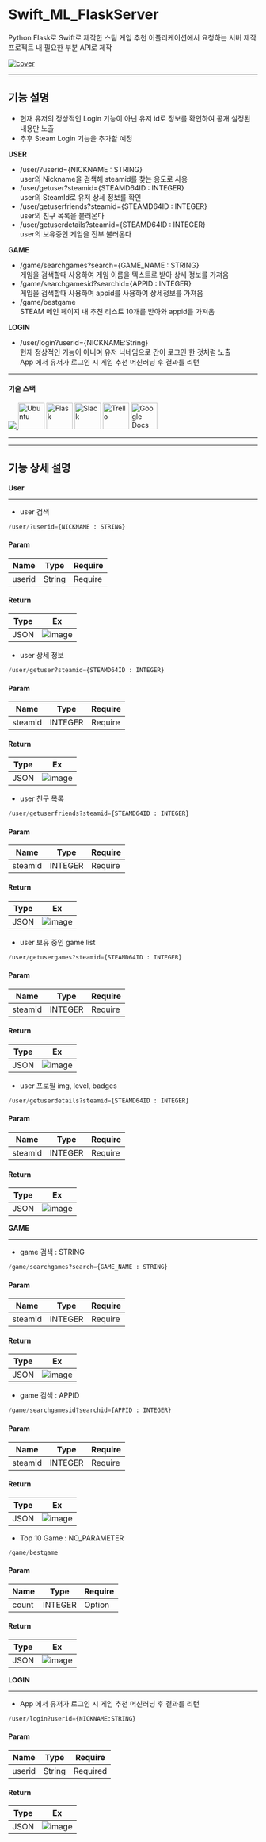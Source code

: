 # Swift_ML_FlaskServer
 Python Flask로 Swift로 제작한 스팀 게임 추천 어플리케이션에서 요청하는 서버 제작    
프로젝트 내 필요한 부분 API로 제작


<a href="https://drive.google.com/file/d/1qHqKLu0GyGhnnWPXxShAt8p64OAyyo5H/view?usp=sharing">![cover](https://github-production-user-asset-6210df.s3.amazonaws.com/24921229/272438830-174c1db5-4a06-4e8b-a2db-69800697e92d.png)</a>
    
---

## 기능 설명
    
- 현재 유저의 정상적인 Login 기능이 아닌 유저 id로 정보를 확인하여 공개 설정된 내용만 노출
- 추후 Steam Login 기능을 추가할 예정    
    
**USER**
- /user/?userid={NICKNAME : STRING}    
    user의 Nickname을 검색해 steamid를 찾는 용도로 사용
- /user/getuser?steamid={STEAMD64ID : INTEGER}    
    user의 SteamId로 유저 상세 정보를 확인  
- /user/getuserfriends?steamid={STEAMD64ID : INTEGER}    
    user의 친구 목록을 불러온다
- /user/getuserdetails?steamid={STEAMD64ID : INTEGER}    
    user의 보유중인 게임을 전부 불러온다

**GAME**
- /game/searchgames?search={GAME_NAME : STRING}    
    게임을 검색할때 사용하여 게임 이름을 텍스트로 받아 상세 정보를 가져옴
- /game/searchgamesid?searchid={APPID : INTEGER}    
    게임을 검색할때 사용하며 appid를 사용하여 상세정보를 가져옴
- /game/bestgame    
    STEAM 메인 페이지 내 추천 리스트 10개를 받아와 appid를 가져옴



**LOGIN**
- /user/login?userid={NICKNAME:String}    
    현재 정상적인 기능이 아니며 유저 닉네임으로 간이 로그인 한 것처럼 노출    
    App 에서 유저가 로그인 시 게임 추천 머신러닝 후 결과를 리턴    
    

---
    
#### 기술 스택
<p align="left">
  <a href="https://skillicons.dev">
    <img src="https://skillicons.dev/icons?i=git,github,vscode,python" />
  </a>
    <img src="https://cdn.icon-icons.com/icons2/70/PNG/512/ubuntu_14143.png" height="53" title="Ubuntu">
    <img src="https://cdn.icon-icons.com/icons2/512/PNG/512/prog-flask_icon-icons.com_50797.png" height="53" title="Flask">
    <img src="https://cdn.icon-icons.com/icons2/2699/PNG/512/slack_tile_logo_icon_168820.png" height="53" title="Slack">
    <img src="https://cdn.icon-icons.com/icons2/836/PNG/512/Trello_icon-icons.com_66775.png" height="53" title="Trello">
    <img src="https://cdn.icon-icons.com/icons2/3221/PNG/512/docs_editor_suite_docs_google_icon_196688.png" height="53" title="Google Docs"> 
</p>
    
---
---
    

## 기능 상세 설명

**User**

---
- user 검색

```python
/user/?userid={NICKNAME : STRING}
```

#### Param

| Name    | Type          |  Require  |
| ------ | ------------  | ---- |
| userid  |   String | Require |

#### Return

| Type          |  Ex  |
| ------------  | ---- |
| JSON | ![image](https://github.com/Okrie/Swift_ML_FlaskServer/assets/24921229/48fdebd5-a651-48d7-89c8-9ce4531cd5d7) |

- user 상세 정보

```python
/user/getuser?steamid={STEAMD64ID : INTEGER}
```

#### Param

| Name    | Type          |  Require  |
| ------ | ------------  | ---- |
| steamid  |   INTEGER | Require |

#### Return

| Type          |  Ex  |
| ------------  | ---- |
| JSON | ![image](https://github.com/Okrie/Swift_ML_FlaskServer/assets/24921229/48fdebd5-a651-48d7-89c8-9ce4531cd5d7) |


- user 친구 목록

```python
/user/getuserfriends?steamid={STEAMD64ID : INTEGER}
```

#### Param

| Name    | Type          |  Require  |
| ------ | ------------  | ---- |
| steamid  |   INTEGER | Require |

#### Return

| Type          |  Ex  |
| ------------  | ---- |
| JSON | ![image](https://github.com/Okrie/Swift_ML_FlaskServer/assets/24921229/53e94a8a-abcf-41d7-8882-67e09e17b042) |


- user 보유 중인 game list

```python
/user/getusergames?steamid={STEAMD64ID : INTEGER}
```

#### Param

| Name    | Type          |  Require  |
| ------ | ------------  | ---- |
| steamid  |   INTEGER | Require |

#### Return

| Type          |  Ex  |
| ------------  | ---- |
| JSON | ![image](https://github.com/Okrie/Swift_ML_FlaskServer/assets/24921229/1409d891-8b39-439f-86a8-6e4e9c87b6ad) |

- user 프로필 img, level, badges

```python
/user/getuserdetails?steamid={STEAMD64ID : INTEGER}
```

#### Param

| Name    | Type          |  Require  |
| ------ | ------------  | ---- |
| steamid  |   INTEGER | Require |

#### Return

| Type          |  Ex  |
| ------------  | ---- |
| JSON | ![image](https://github.com/Okrie/Swift_ML_FlaskServer/assets/24921229/84b4d5eb-9eab-4f11-a53e-8eaeb76aa0c2) |



**GAME**

---
    
- game 검색 : STRING

```python
/game/searchgames?search={GAME_NAME : STRING}
```

#### Param

| Name    | Type          |  Require  |
| ------ | ------------  | ---- |
| steamid  |   INTEGER | Require |

#### Return

| Type          |  Ex  |
| ------------  | ---- |
| JSON | ![image](https://github.com/Okrie/Swift_ML_FlaskServer/assets/24921229/606ceaac-6890-48d1-ad1b-ec47cd96ad76) |
    
- game 검색 : APPID

```python
/game/searchgamesid?searchid={APPID : INTEGER}
```

#### Param

| Name    | Type          |  Require  |
| ------ | ------------  | ---- |
| steamid  |   INTEGER | Require |

#### Return

| Type          |  Ex  |
| ------------  | ---- |
| JSON | ![image](https://github.com/Okrie/Swift_ML_FlaskServer/assets/24921229/9353403d-c1ba-4c7b-91a1-250033964cd5) |

- Top 10 Game : NO_PARAMETER

```python
/game/bestgame
```

#### Param

| Name    | Type          |  Require  |
| ------ | ------------  | ---- |
| count  |   INTEGER | Option |

#### Return

| Type          |  Ex  |
| ------------  | ---- |
| JSON | ![image](https://github.com/Okrie/Swift_ML_FlaskServer/assets/24921229/9d4ef642-61a4-4cd6-9641-3b8cf6c03a43) |


**LOGIN**

---
- App 에서 유저가 로그인 시 게임 추천 머신러닝 후 결과를 리턴

```python
/user/login?userid={NICKNAME:STRING}
```

#### Param

| Name    | Type          |  Require  |
| ------ | ------------  | ---- |
| userid  |   String | Required |

#### Return

| Type          |  Ex  |
| ------------  | ---- |
| JSON | ![image](https://github.com/Okrie/Swift_ML_FlaskServer/assets/24921229/07c26371-5cb4-4cd5-be39-e3d4292d2831) |
